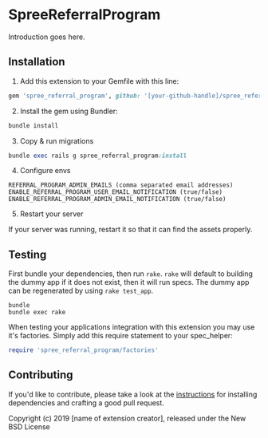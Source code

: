SpreeReferralProgram
====================

Introduction goes here.

## Installation

1. Add this extension to your Gemfile with this line:
  ```ruby
  gem 'spree_referral_program', github: '[your-github-handle]/spree_referral_program'
  ```

2. Install the gem using Bundler:
  ```ruby
  bundle install
  ```

3. Copy & run migrations
  ```ruby
  bundle exec rails g spree_referral_program:install
  ```
  
4. Configure envs
  ```
  REFERRAL_PROGRAM_ADMIN_EMAILS (comma separated email addresses)
  ENABLE_REFERRAL_PROGRAM_USER_EMAIL_NOTIFICATION (true/false)
  ENABLE_REFERRAL_PROGRAM_ADMIN_EMAIL_NOTIFICATION (true/false)
  ```

5. Restart your server

  If your server was running, restart it so that it can find the assets properly.

## Testing

First bundle your dependencies, then run `rake`. `rake` will default to building the dummy app if it does not exist, then it will run specs. The dummy app can be regenerated by using `rake test_app`.

```shell
bundle
bundle exec rake
```

When testing your applications integration with this extension you may use it's factories.
Simply add this require statement to your spec_helper:

```ruby
require 'spree_referral_program/factories'
```


## Contributing

If you'd like to contribute, please take a look at the
[instructions](CONTRIBUTING.md) for installing dependencies and crafting a good
pull request.

Copyright (c) 2019 [name of extension creator], released under the New BSD License
